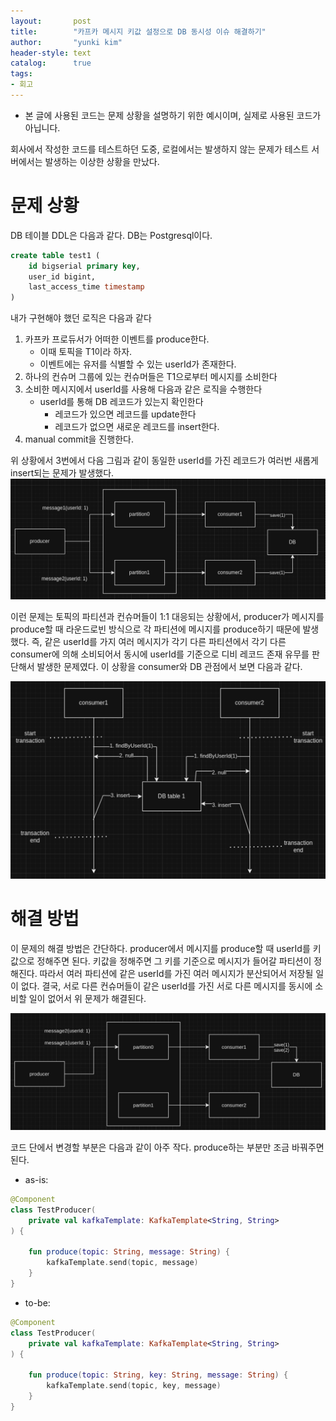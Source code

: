 ```yaml
---
layout:       post
title:        "카프카 메시지 키값 설정으로 DB 동시성 이슈 해결하기"
author:       "yunki kim"
header-style: text
catalog:      true
tags:
- 회고
---
```


- 본 글에 사용된 코드는 문제 상황을 설명하기 위한 예시이며, 실제로 사용된 코드가 아닙니다.

회사에서 작성한 코드를 테스트하던 도중, 로컬에서는 발생하지 않는 문제가 테스트 서버에서는 발생하는 이상한 상황을 만났다. 

# 문제 상황

DB 테이블 DDL은 다음과 같다. DB는 Postgresql이다.

```sql
create table test1 (
    id bigserial primary key,
    user_id bigint,
    last_access_time timestamp
)
```

내가 구현해야 했던 로직은 다음과 같다

1. 카프카 프로듀서가 어떠한 이벤트를 produce한다. 
    - 이때 토픽을 T1이라 하자.
    - 이벤트에는 유저를 식별할 수 있는 userId가 존재한다.
2. 하나의 컨슈머 그룹에 있는 컨슈머들은 T1으로부터 메시지를 소비한다
3. 소비한 메시지에서 userId를 사용해 다음과 같은 로직을 수행한다
    - userId를 통해 DB 레코드가 있는지 확인한다
        - 레코드가 있으면 레코드를 update한다
        - 레코드가 없으면 새로운 레코드를 insert한다.
4. manual commit을 진행한다.

위 상황에서 3번에서 다음 그림과 같이 동일한 userId를 가진 레코드가 여러번 새롭게 insert되는 문제가 발생했다.
![concurrency error](/img/2024-03-31-kafka-consume-db-trouble-shooting/img.png)

이런 문제는 토픽의 파티션과 컨슈머들이 1:1 대응되는 상황에서, producer가 메시지를 produce할 때 라운드로빈 방식으로 각 파티션에 메시지를 produce하기 때문에 발생했다. 즉, 같은 userId를 가지 여러 메시지가 각기 다른 파티션에서 각기 다른 consumer에 의해 소비되어서 동시에 userId를 기준으로 디비 레코드 존재 유무를 판단해서 발생한 문제였다. 이 상황을 consumer와 DB 관점에서 보면 다음과 같다.

![consumer, db perspective](/img/2024-03-31-kafka-consume-db-trouble-shooting/img1.png)

# 해결 방법

이 문제의 해결 방법은 간단하다. producer에서 메시지를 produce할 때 userId를 키값으로 정해주면 된다. 키값을 정해주면 그 키를 기준으로 메시지가 들어갈 파티션이 정해진다. 따라서 여러 파티션에 같은 userId를 가진 여러 메시지가 분산되어서 저장될 일이 없다. 결국, 서로 다른 컨슈머들이 같은 userId를 가진 서로 다른 메시지를 동시에 소비할 일이 없어서 위 문제가 해결된다.


![after solution](/img/2024-03-31-kafka-consume-db-trouble-shooting/img2.png)

코드 단에서 변경할 부분은 다음과 같이 아주 작다. produce하는 부분만 조금 바꿔주면 된다.

- as-is:

```kotlin
@Component
class TestProducer(
    private val kafkaTemplate: KafkaTemplate<String, String>
) {
    
    fun produce(topic: String, message: String) {
        kafkaTemplate.send(topic, message)
    }
}
```

- to-be:

```kotlin
@Component
class TestProducer(
    private val kafkaTemplate: KafkaTemplate<String, String>
) {
    
    fun produce(topic: String, key: String, message: String) {
        kafkaTemplate.send(topic, key, message)
    }
}
```